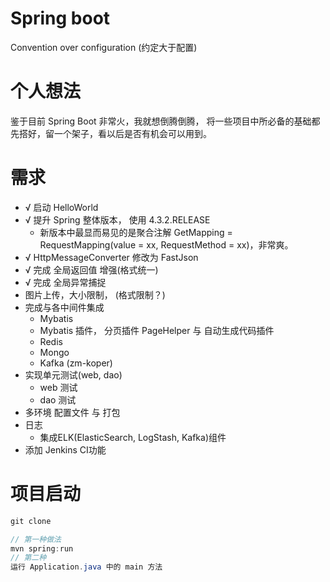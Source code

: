 # Spring boot #
Convention over configuration (约定大于配置)

# 个人想法 #
鉴于目前 Spring Boot 非常火，我就想倒腾倒腾，
将一些项目中所必备的基础都先搭好，留一个架子，看以后是否有机会可以用到。

# 需求 #

* √ 启动 HelloWorld
* √ 提升 Spring 整体版本， 使用 4.3.2.RELEASE
    * 新版本中最显而易见的是聚合注解 GetMapping = RequestMapping(value = xx, RequestMethod = xx)，非常爽。
* √ HttpMessageConverter 修改为 FastJson
* √ 完成 全局返回值 增强(格式统一)
* √ 完成 全局异常捕捉
* 图片上传，大小限制， (格式限制？)
* 完成与各中间件集成
    * Mybatis
    * Mybatis 插件， 分页插件 PageHelper 与 自动生成代码插件
    * Redis
    * Mongo
    * Kafka (zm-koper)
* 实现单元测试(web, dao)
    * web 测试
    * dao 测试
* 多环境 配置文件 与 打包
* 日志
    * 集成ELK(ElasticSearch, LogStash, Kafka)组件
* 添加 Jenkins CI功能

# 项目启动 #

``` java
git clone

// 第一种做法
mvn spring:run
// 第二种
运行 Application.java 中的 main 方法
```
